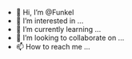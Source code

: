 - 👋 Hi, I’m @Funkel
- 👀 I’m interested in ...
- 🌱 I’m currently learning ...
- 💞️ I’m looking to collaborate on ...
- 📫 How to reach me ...

<!---
Funkel/Funkel is a ✨ special ✨ repository because its `README.md` (this file) appears on your GitHub profile.
You can click the Preview link to take a look at your changes.
--->
